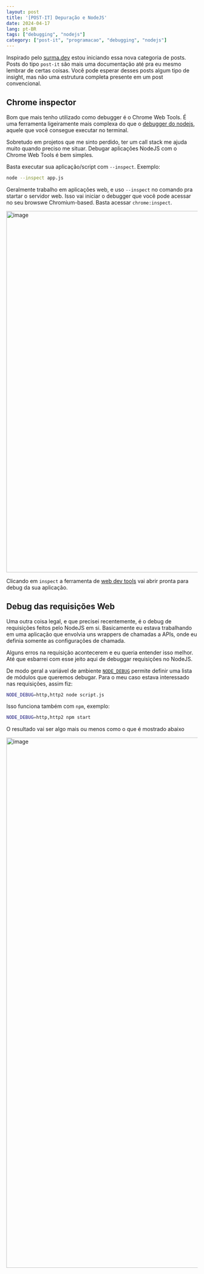 ```yaml
---
layout: post
title: '[POST-IT] Depuração e NodeJS'
date: 2024-04-17
lang: pt-BR
tags: ["debugging", "nodejs"]
category: ["post-it", "programacao", "debugging", "nodejs"]
---
```


Inspirado pelo [surma.dev](https://surma.dev/postits/arm64/) estou iniciando essa nova categoria de posts. Posts do tipo
`post-it` são mais uma documentação até pra eu mesmo lembrar de certas coisas. Você pode esperar desses posts algum tipo
de insight, mas não uma estrutura completa presente em um post convencional.

## Chrome inspector

Bom que mais tenho utilizado como debugger é o Chrome Web Tools. É uma ferramenta ligeiramente mais complexa do que
o [debugger do nodejs](https://nodejs.org/api/debugger.html), aquele que você consegue executar no terminal.

Sobretudo em projetos que me sinto perdido, ter um call stack me ajuda muito quando preciso me situar. Debugar
aplicações NodeJS com o Chrome Web Tools é bem simples.

Basta executar sua aplicação/script com `--inspect`. Exemplo:

```bash
node --inspect app.js
```

Geralmente trabalho em aplicações web, e uso `--inspect` no comando pra startar o servidor web. Isso vai iniciar o debugger
que você pode acessar no seu browswe Chromium-based. Basta acessar `chrome:inspect`.

<img width="950" alt="image" src="https://github.com/codesilva/codesilva.github.io/assets/15680379/a36e971e-dd4b-4f92-8aa0-581489ed3d63">

Clicando em `inspect` a ferramenta de [web dev tools](https://developer.chrome.com/docs/devtools) vai abrir pronta
para debug da sua aplicação.

## Debug das requisições Web

Uma outra coisa legal, e que precisei recentemente, é o debug de requisições feitos pelo NodeJS em si. Basicamente eu
estava trabalhando em uma aplicação que envolvia uns wrappers de chamadas a APIs, onde eu definia somente as
configurações de chamada.

Alguns erros na requisição acontecerem e eu queria entender isso melhor. Até que esbarrei com esse jeito aqui de
debuggar requisições no NodeJS.

De modo geral a variável de ambiente [`NODE_DEBUG`](https://nodejs.org/docs/v20.12.1/api/cli.html#node_debugmodule) permite definir uma lista de módulos que queremos debugar. Para o meu
caso estava interessado nas requisições, assim fiz: 

```bash
NODE_DEBUG=http,http2 node script.js
```

Isso funciona também com `npm`, exemplo: 


```bash
NODE_DEBUG=http,http2 npm start
```

O resultado vai ser algo mais ou menos como o que é mostrado abaixo

<img width="1394" alt="image" src="https://github.com/codesilva/codesilva.github.io/assets/15680379/c4ff4a02-3be7-4cae-8936-9686c34372c7">
